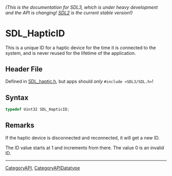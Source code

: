 ###### (This is the documentation for SDL3, which is under heavy development and the API is changing! [SDL2](https://wiki.libsdl.org/SDL2/) is the current stable version!)
# SDL_HapticID

This is a unique ID for a haptic device for the time it is connected to the system, and is never reused for the lifetime of the application.

## Header File

Defined in [SDL_haptic.h](https://github.com/libsdl-org/SDL/blob/main/include/SDL3/SDL_haptic.h), but apps should _only_ `#include <SDL3/SDL.h>`!

## Syntax

```c
typedef Uint32 SDL_HapticID;
```

## Remarks

If the haptic device is disconnected and reconnected, it will get a new ID.

The ID value starts at 1 and increments from there. The value 0 is an
invalid ID.

----
[CategoryAPI](CategoryAPI), [CategoryAPIDatatype](CategoryAPIDatatype)

